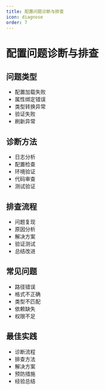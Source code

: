 ```yaml
---
title: 配置问题诊断与排查
icon: diagnose
order: 7
---
```


# 配置问题诊断与排查

## 问题类型
- 配置加载失败
- 属性绑定错误
- 类型转换异常
- 验证失败
- 刷新异常

## 诊断方法
- 日志分析
- 配置检查
- 环境验证
- 代码审查
- 测试验证

## 排查流程
- 问题复现
- 原因分析
- 解决方案
- 验证测试
- 总结改进

## 常见问题
- 路径错误
- 格式不正确
- 类型不匹配
- 依赖缺失
- 权限不足

## 最佳实践
- 诊断流程
- 排查方法
- 解决方案
- 预防措施
- 经验总结
